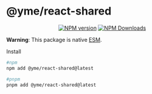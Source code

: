 # @yme/react-shared

<p align="center">
<a href="https://www.npmjs.com/package/@yme/react-shared" target="__blank"><img src="https://img.shields.io/npm/v/@yme/react-shared?color=32b643&label=" alt="NPM version"></a>
<a href="https://www.npmjs.com/package/@yme/react-shared" target="__blank"><img src="https://img.shields.io/npm/dm/@yme/react-shared?color=5755d9&label=" alt="NPM Downloads"></a>
</p>

**Warning**: This package is native [ESM](https://developer.mozilla.org/en-US/docs/Web/JavaScript/Guide/Modules).

Install

```sh
#npm
npm add @yme/react-shared@latest

#pnpm
pnpm add @yme/react-shared@latest
```
